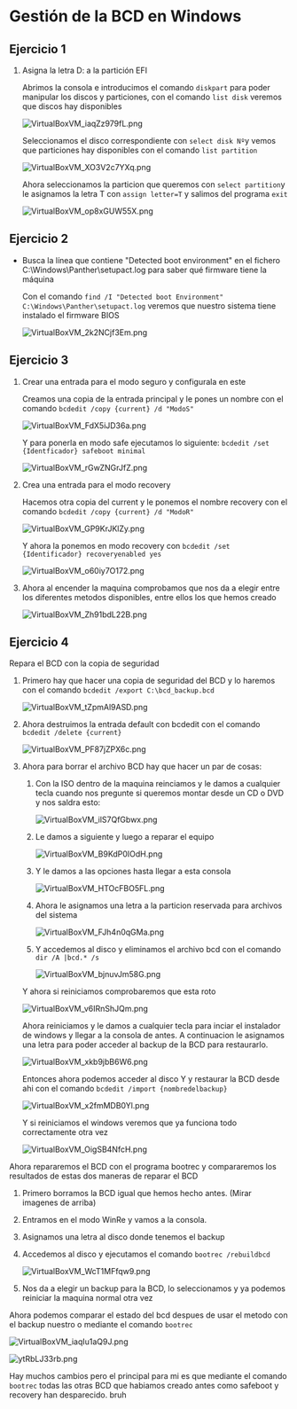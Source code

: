# Gestión de la BCD en Windows

## Ejercicio 1

1. Asigna la letra D: a la partición EFI
    
    Abrimos la consola e introducimos el comando `diskpart` para poder manipular los discos y particiones, con el comando `list disk` veremos que discos hay disponibles
    
    ![VirtualBoxVM_iaqZz979fL.png](/img/Gestion%20de%20la%20bcd/VirtualBoxVM_iaqZz979fL.png)
    
    Seleccionamos el disco correspondiente con `select disk Nº`y vemos que particiones hay disponibles con el comando `list partition`
    
    ![VirtualBoxVM_XO3V2c7YXq.png](/img/Gestion%20de%20la%20bcd/VirtualBoxVM_XO3V2c7YXq.png)
    
    Ahora seleccionamos la particion que queremos con `select partition`y le asignamos la letra T con `assign letter=T` y salimos del programa `exit`
    
    ![VirtualBoxVM_op8xGUW55X.png](/img/Gestion%20de%20la%20bcd/VirtualBoxVM_op8xGUW55X.png)
    

## Ejercicio 2

- Busca la línea que contiene "Detected boot environment" en el fichero
C:\Windows\Panther\setupact.log para saber qué firmware tiene la máquina
    
    Con el comando `find /I "Detected boot Environment" C:\Windows\Panther\setupact.log` veremos que nuestro sistema tiene instalado el firmware BIOS
    
    ![VirtualBoxVM_2k2NCjf3Em.png](/img/Gestion%20de%20la%20bcd/VirtualBoxVM_2k2NCjf3Em.png)
    

## Ejercicio 3

1. Crear una entrada para el modo seguro y configurala en este
    
    Creamos una copia de la entrada principal y le pones un nombre con el comando `bcdedit /copy {current} /d "ModoS"`
    
    ![VirtualBoxVM_FdX5iJD36a.png](/img/Gestion%20de%20la%20bcd/VirtualBoxVM_FdX5iJD36a.png)
    
    Y para ponerla en modo safe ejecutamos lo siguiente: `bcdedit /set {Identficador} safeboot minimal` 
    
    ![VirtualBoxVM_rGwZNGrJfZ.png](/img/Gestion%20de%20la%20bcd/VirtualBoxVM_rGwZNGrJfZ.png)
    
2. Crea una entrada para el modo recovery
    
    Hacemos otra copia del current y le ponemos el nombre recovery con el comando `bcdedit /copy {current} /d "ModoR"` 
    
    ![VirtualBoxVM_GP9KrJKlZy.png](/img/Gestion%20de%20la%20bcd/VirtualBoxVM_GP9KrJKlZy.png)
    
    Y ahora la ponemos en modo recovery con `bcdedit /set {Identificador} recoveryenabled yes` 
    
    ![VirtualBoxVM_o60iy7O172.png](/img/Gestion%20de%20la%20bcd/VirtualBoxVM_o60iy7O172.png)
    
3. Ahora al encender la maquina comprobamos que nos da a elegir entre los diferentes metodos disponibles, entre ellos los que hemos creado
    
    ![VirtualBoxVM_Zh91bdL22B.png](/img/Gestion%20de%20la%20bcd/VirtualBoxVM_Zh91bdL22B.png)
    

## Ejercicio 4

Repara el BCD con la copia de seguridad

1. Primero hay que hacer una copia de seguridad del BCD y lo haremos con el comando `bcdedit /export C:\bcd_backup.bcd` 
    
    ![VirtualBoxVM_tZpmAl9ASD.png](/img/Gestion%20de%20la%20bcd/VirtualBoxVM_tZpmAl9ASD.png)
    
2. Ahora destruimos la entrada default con bcdedit con el comando `bcdedit /delete {current}`
    
    ![VirtualBoxVM_PF87jZPX6c.png](/img/Gestion%20de%20la%20bcd/VirtualBoxVM_PF87jZPX6c.png)
    
3. Ahora para borrar el archivo BCD hay que hacer un par de cosas:
    1. Con la ISO dentro de la maquina reinciamos y le damos a cualquier tecla cuando nos pregunte si queremos montar desde un CD o DVD y nos saldra esto:
        
        ![VirtualBoxVM_ilS7QfGbwx.png](/img/Gestion%20de%20la%20bcd/VirtualBoxVM_ilS7QfGbwx.png)
        
    2. Le damos a siguiente y luego a reparar el equipo
        
        ![VirtualBoxVM_B9KdP0IOdH.png](/img/Gestion%20de%20la%20bcd/VirtualBoxVM_B9KdP0IOdH.png)
        
    3. Y le damos a las opciones hasta llegar a esta consola
        
        ![VirtualBoxVM_HTOcFBO5FL.png](/img/Gestion%20de%20la%20bcd/VirtualBoxVM_HTOcFBO5FL.png)
        
    4. Ahora le asignamos una letra a la particion reservada para archivos del sistema
        
        ![VirtualBoxVM_FJh4n0qGMa.png](/img/Gestion%20de%20la%20bcd/VirtualBoxVM_FJh4n0qGMa.png)
        
    5. Y accedemos al disco y eliminamos el archivo bcd con el comando `dir /A |bcd.* /s` 
        
        ![VirtualBoxVM_bjnuvJm58G.png](/img/Gestion%20de%20la%20bcd/VirtualBoxVM_bjnuvJm58G.png)
        
    
    Y ahora si reiniciamos comprobaremos que esta roto
    
    ![VirtualBoxVM_v6IRnShJQm.png](/img/Gestion%20de%20la%20bcd/VirtualBoxVM_v6IRnShJQm.png)
    
    Ahora reiniciamos y le damos a cualquier tecla para inciar el instalador de windows y llegar a la consola de antes. A continuacion le asignamos una letra para poder acceder al backup de la BCD para restaurarlo.
    
    ![VirtualBoxVM_xkb9jbB6W6.png](/img/Gestion%20de%20la%20bcd/VirtualBoxVM_xkb9jbB6W6.png)
    
    Entonces ahora podemos acceder al disco Y y restaurar la BCD desde ahi con el comando `bcdedit /import {nombredelbackup}`
    
    ![VirtualBoxVM_x2fmMDB0Yl.png](/img/Gestion%20de%20la%20bcd/VirtualBoxVM_x2fmMDB0Yl.png)
    
    Y si reiniciamos el windows veremos que ya funciona todo correctamente otra vez
    
    ![VirtualBoxVM_OigSB4NfcH.png](/img/Gestion%20de%20la%20bcd/VirtualBoxVM_OigSB4NfcH.png)
    

Ahora repararemos el BCD con el programa bootrec y compararemos los resultados de estas dos maneras de reparar el BCD

1. Primero borramos la BCD igual que hemos hecho antes. (Mirar imagenes de arriba)
2. Entramos en el modo WinRe y vamos a la consola. 
3. Asignamos una letra al disco donde tenemos el backup
4. Accedemos al disco y ejecutamos el comando `bootrec /rebuildbcd`
    
    ![VirtualBoxVM_WcT1MFfqw9.png](/img/Gestion%20de%20la%20bcd/VirtualBoxVM_WcT1MFfqw9.png)
    
5. Nos da a elegir un backup para la BCD, lo seleccionamos y ya podemos reiniciar la maquina normal otra vez

Ahora podemos comparar el estado del bcd despues de usar el metodo con el backup nuestro o mediante el comando `bootrec`

![VirtualBoxVM_iaqIu1aQ9J.png](/img/Gestion%20de%20la%20bcd/VirtualBoxVM_iaqIu1aQ9J.png)

![ytRbLJ33rb.png](/img/Gestion%20de%20la%20bcd/ytRbLJ33rb.png)

Hay muchos cambios pero el principal para mi es que mediante el comando `bootrec` todas las otras BCD que habiamos creado antes como safeboot y recovery han desparecido.
bruh

